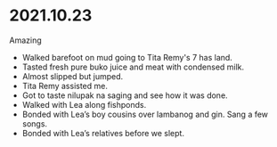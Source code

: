 # 2021.10.23

Amazing

- Walked barefoot on mud going to Tita Remy's 7 has land.
- Tasted fresh pure buko juice and meat with condensed milk.
- Almost slipped but jumped.
- Tita Remy assisted me.
- Got to taste nilupak na saging and see how it was done.
- Walked with Lea along fishponds.
- Bonded with Lea’s boy cousins over lambanog and gin. Sang a few songs.
- Bonded with Lea’s relatives before we slept.

